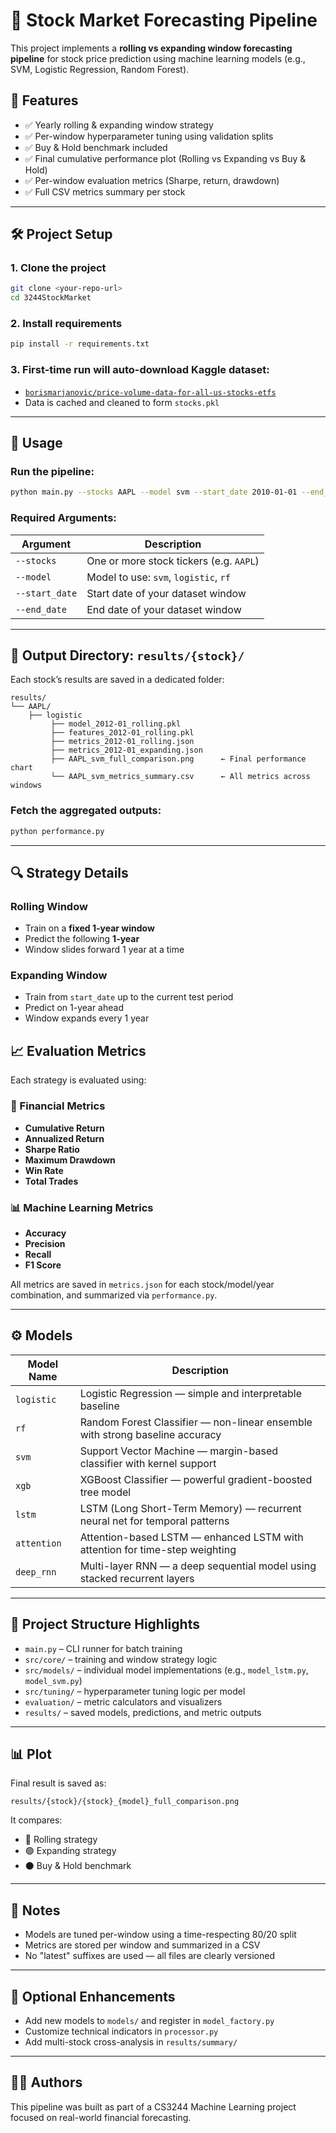 # 🧠 Stock Market Forecasting Pipeline

This project implements a **rolling vs expanding window forecasting pipeline** for stock price prediction using machine learning models (e.g., SVM, Logistic Regression, Random Forest).

## 📌 Features

- ✅ Yearly rolling & expanding window strategy
- ✅ Per-window hyperparameter tuning using validation splits
- ✅ Buy & Hold benchmark included
- ✅ Final cumulative performance plot (Rolling vs Expanding vs Buy & Hold)
- ✅ Per-window evaluation metrics (Sharpe, return, drawdown)
- ✅ Full CSV metrics summary per stock

---

## 🛠 Project Setup

### 1. Clone the project
```bash
git clone <your-repo-url>
cd 3244StockMarket
```

### 2. Install requirements
```bash
pip install -r requirements.txt
```

### 3. First-time run will auto-download Kaggle dataset:
- [`borismarjanovic/price-volume-data-for-all-us-stocks-etfs`](https://www.kaggle.com/datasets/borismarjanovic/price-volume-data-for-all-us-stocks-etfs)
- Data is cached and cleaned to form `stocks.pkl`

---

## 🚀 Usage

### Run the pipeline:
```bash
python main.py --stocks AAPL --model svm --start_date 2010-01-01 --end_date 2017-12-31
```

### Required Arguments:
| Argument       | Description                                |
|----------------|--------------------------------------------|
| `--stocks`     | One or more stock tickers (e.g. `AAPL`)    |
| `--model`      | Model to use: `svm`, `logistic`, `rf`      |
| `--start_date` | Start date of your dataset window          |
| `--end_date`   | End date of your dataset window            |

---

## 📁 Output Directory: `results/{stock}/`

Each stock’s results are saved in a dedicated folder:
```
results/
└── AAPL/
    ├── logistic
         ├── model_2012-01_rolling.pkl
         ├── features_2012-01_rolling.pkl
         ├── metrics_2012-01_rolling.json
         ├── metrics_2012-01_expanding.json
         ├── AAPL_svm_full_comparison.png      ← Final performance chart
         └── AAPL_svm_metrics_summary.csv      ← All metrics across windows
```

### Fetch the aggregated outputs:
```bash
python performance.py
```

---

## 🔍 Strategy Details

### Rolling Window
- Train on a **fixed 1-year window**
- Predict the following **1-year**
- Window slides forward 1 year at a time

### Expanding Window
- Train from `start_date` up to the current test period
- Predict on 1-year ahead
- Window expands every 1 year
## 📈 Evaluation Metrics

Each strategy is evaluated using:

### 🧮 Financial Metrics
- **Cumulative Return**
- **Annualized Return**
- **Sharpe Ratio**
- **Maximum Drawdown**
- **Win Rate**
- **Total Trades**

### 📊 Machine Learning Metrics
- **Accuracy**
- **Precision**
- **Recall**
- **F1 Score**

All metrics are saved in `metrics.json` for each stock/model/year combination, and summarized via `performance.py`.

---

## ⚙️ Models

| Model Name     | Description                                                                 |
|----------------|-----------------------------------------------------------------------------|
| `logistic`     | Logistic Regression — simple and interpretable baseline                     |
| `rf`           | Random Forest Classifier — non-linear ensemble with strong baseline accuracy|
| `svm`          | Support Vector Machine — margin-based classifier with kernel support        |
| `xgb`          | XGBoost Classifier — powerful gradient-boosted tree model                   |
| `lstm`         | LSTM (Long Short-Term Memory) — recurrent neural net for temporal patterns  |
| `attention`    | Attention-based LSTM — enhanced LSTM with attention for time-step weighting |
| `deep_rnn`     | Multi-layer RNN — a deep sequential model using stacked recurrent layers    |

---

## 📁 Project Structure Highlights

- `main.py` – CLI runner for batch training
- `src/core/` – training and window strategy logic
- `src/models/` – individual model implementations (e.g., `model_lstm.py`, `model_svm.py`)
- `src/tuning/` – hyperparameter tuning logic per model
- `evaluation/` – metric calculators and visualizers
- `results/` – saved models, predictions, and metric outputs

---

## 📊 Plot

Final result is saved as:
```
results/{stock}/{stock}_{model}_full_comparison.png
```

It compares:
- 🔵 Rolling strategy
- 🟢 Expanding strategy
- ⚫ Buy & Hold benchmark

---

## 📌 Notes

- Models are tuned per-window using a time-respecting 80/20 split
- Metrics are stored per window and summarized in a CSV
- No "latest" suffixes are used — all files are clearly versioned

---

## 🧼 Optional Enhancements

- Add new models to `models/` and register in `model_factory.py`
- Customize technical indicators in `processor.py`
- Add multi-stock cross-analysis in `results/summary/`

---

## 👨‍💻 Authors

This pipeline was built as part of a CS3244 Machine Learning project focused on real-world financial forecasting.